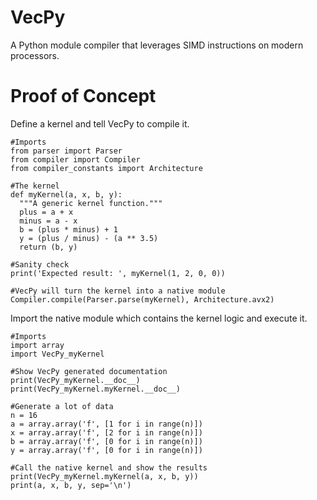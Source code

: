 VecPy
=====

A Python module compiler that leverages SIMD instructions on modern processors.


Proof of Concept
=====
Define a kernel and tell VecPy to compile it.

    #Imports
    from parser import Parser
    from compiler import Compiler
    from compiler_constants import Architecture
    
    #The kernel
    def myKernel(a, x, b, y):
      """A generic kernel function."""
      plus = a + x
      minus = a - x
      b = (plus * minus) + 1
      y = (plus / minus) - (a ** 3.5)
      return (b, y)
    
    #Sanity check
    print('Expected result: ', myKernel(1, 2, 0, 0))
    
    #VecPy will turn the kernel into a native module
    Compiler.compile(Parser.parse(myKernel), Architecture.avx2)

Import the native module which contains the kernel logic and execute it.

    #Imports
    import array
    import VecPy_myKernel
    
    #Show VecPy generated documentation
    print(VecPy_myKernel.__doc__)
    print(VecPy_myKernel.myKernel.__doc__)
    
    #Generate a lot of data
    n = 16
    a = array.array('f', [1 for i in range(n)])
    x = array.array('f', [2 for i in range(n)])
    b = array.array('f', [0 for i in range(n)])
    y = array.array('f', [0 for i in range(n)])
    
    #Call the native kernel and show the results
    print(VecPy_myKernel.myKernel(a, x, b, y))
    print(a, x, b, y, sep='\n')
